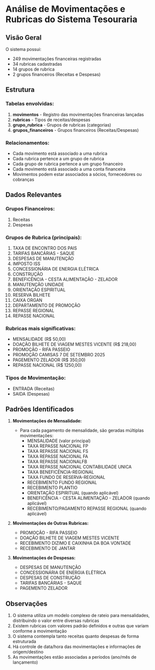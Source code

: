 # Análise de Movimentações e Rubricas do Sistema Tesouraria

## Visão Geral

O sistema possui:
- 249 movimentações financeiras registradas
- 34 rubricas cadastradas
- 14 grupos de rubrica
- 2 grupos financeiros (Receitas e Despesas)

## Estrutura

### Tabelas envolvidas:
1. **movimentos** - Registro das movimentações financeiras lançadas
2. **rubricas** - Tipos de receitas/despesas
3. **grupo_rubrica** - Grupos de rubricas (categorias)
4. **grupos_financeiros** - Grupos financeiros (Receitas/Despesas)

### Relacionamentos:
- Cada movimento está associado a uma rubrica
- Cada rubrica pertence a um grupo de rubrica
- Cada grupo de rubrica pertence a um grupo financeiro
- Cada movimento está associado a uma conta financeira
- Movimentos podem estar associados a sócios, fornecedores ou cobranças

## Dados Relevantes

### Grupos Financeiros:
1. Receitas
2. Despesas

### Grupos de Rubrica (principais):
1. TAXA DE ENCONTRO DOS PAIS
2. TARIFAS BANCÁRIAS - SAQUE
3. DESPESAS DE MANUTENÇÃO
4. IMPOSTO ISS
5. CONCESSIONÁRIA DE ENERGIA ELÉTRICA
6. CONSTRUÇÃO
7. BENEFICÊNCIA - CESTA ALIMENTAÇÃO - ZELADOR
8. MANUTENÇÃO UNIDADE
9. ORIENTAÇÃO ESPIRITUAL
10. RESERVA BILHETE
11. CAIXA ORGAN
12. DEPARTAMENTO DE PROMOÇÃO
13. REPASSE REGIONAL
14. REPASSE NACIONAL

### Rubricas mais significativas:
- MENSALIDADE (R$ 50,00)
- DOAÇÃO BILHETE DE VIAGEM MESTES VICENTE (R$ 218,00)
- PROMOÇÃO - RIFA PASSEIO
- PROMOÇÃO CAMISAS 7 DE SETEMBRO 2025
- PAGEMENTO ZELADOR (R$ 350,00)
- REPASSE NACIONAL (R$ 1250,00)

### Tipos de Movimentação:
- ENTRADA (Receitas)
- SAIDA (Despesas)

## Padrões Identificados

1. **Movimentações de Mensalidade:**
   - Para cada pagamento de mensalidade, são geradas múltiplas movimentações:
     - MENSALIDADE (valor principal)
     - TAXA REPASSE NACIONAL FP
     - TAXA REPASSE NACIONAL FS
     - TAXA REPASSE NACIONAL FA
     - TAXA REPASSE NACIONALFB
     - TAXA REPASSE NACIONAL CONTABILIDADE UNICA
     - TAXA BENEFICÊNCIA-REGIONAL
     - TAXA FUNDO DE RESERVA-REGIONAL
     - RECEBIMENTO FUNDO REGIONAL
     - RECEBIMENTO PLANTIO
     - ORIENTAÇÃO ESPIRITUAL (quando aplicável)
     - BENEFICÊNCIA - CESTA ALIMENTAÇÃO - ZELADOR (quando aplicável)
     - RECEBIMENTO/PAGAMENTO REPASSE REGIONAL (quando aplicável)

2. **Movimentações de Outras Rubricas:**
   - PROMOÇÃO - RIFA PASSEIO
   - DOAÇÃO BILHETE DE VIAGEM MESTES VICENTE
   - RECEBIMENTO DIZIMO E CAIXINHA DA BOA VONTADE
   - RECEBIMENTO DE JANTAR

3. **Movimentações de Despesas:**
   - DESPESAS DE MANUTENÇÃO
   - CONCESSIONÁRIA DE ENERGIA ELÉTRICA
   - DESPESAS DE CONSTRUÇÃO
   - TARIFAS BANCÁRIAS - SAQUE
   - PAGEMENTO ZELADOR

## Observações

1. O sistema utiliza um modelo complexo de rateio para mensalidades, distribuindo o valor entre diversas rubricas
2. Existem rubricas com valores padrão definidos e outras que variam conforme a movimentação
3. O sistema contempla tanto receitas quanto despesas de forma estruturada
4. Há controle de data/hora das movimentações e informações de origem/destino
5. As movimentações estão associadas a períodos (ano/mês de lançamento)